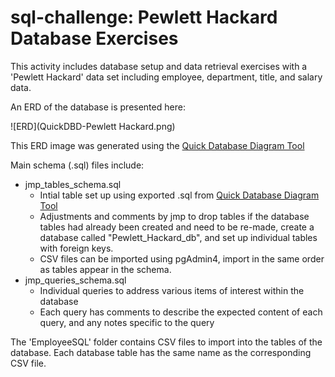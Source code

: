 # sql-challenge: Pewlett Hackard Database Exercises
This activity includes database setup and data retrieval exercises with a 'Pewlett Hackard' data set including employee, department, title, and salary data.

An ERD of the database is presented here:

![ERD](QuickDBD-Pewlett Hackard.png)

This ERD image was generated using the [Quick Database Diagram Tool](http://www.quickdatabasediagrams.com/)

Main schema (.sql) files include:
- jmp_tables_schema.sql
    - Intial table set up using exported .sql from [Quick Database Diagram Tool](http://www.quickdatabasediagrams.com/)
    - Adjustments and comments by jmp to drop tables if the database tables had already been created and need to be re-made, create a database called "Pewlett_Hackard_db", and set up individual tables with foreign keys.
    - CSV files can be imported using pgAdmin4, import in the same order as tables appear in the schema.
- jmp_queries_schema.sql
    - Individual queries to address various items of interest within the database
    - Each query has comments to describe the expected content of each query, and any notes specific to the query

The 'EmployeeSQL' folder contains CSV files to import into the tables of the database.  Each database table has the same name as the corresponding CSV file.